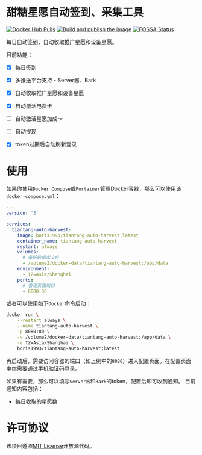 ﻿# 甜糖星愿自动签到、采集工具

[![Docker Hub Pulls](https://img.shields.io/docker/pulls/boris1993/tiantang-auto-harvest)](https://hub.docker.com/r/boris1993/tiantang-auto-harvest)
[![Build and publish the image](https://github.com/boris1993/tiantang-auto-harvest/actions/workflows/build-image.yml/badge.svg)](https://hub.docker.com/r/boris1993/tiantang-auto-harvest)
[![FOSSA Status](https://app.fossa.com/api/projects/git%2Bgithub.com%2Fboris1993%2Ftiantang-auto-harvest.svg?type=shield)](https://app.fossa.com/projects/git%2Bgithub.com%2Fboris1993%2Ftiantang-auto-harvest?ref=badge_shield)

每日自动签到，自动收取推广星愿和设备星愿。

目前功能：

- [x] 每日签到
- [x] 多推送平台支持 - Server酱、Bark
- [x] 自动收取推广星愿和设备星愿
- [x] 自动激活电费卡
- [ ] 自动激活星愿加成卡
- [ ] 自动提现
- [x] token过期后自动刷新登录


# 使用

如果你使用`Docker Compose`或`Portainer`管理Docker容器，那么可以使用该`docker-compose.yml`：

```yaml
---
version: '3'

services:
  tiantang-auto-harvest:
    image: boris1993/tiantang-auto-harvest:latest
    container_name: tiantang-auto-harvest
    restart: always
    volumes: 
      # 备份数据库文件
      - /volume2/docker-data/tiantang-auto-harvest:/app/data
    environment:
      - TZ=Asia/Shanghai
    ports:
      # 管理页面端口
      - 8080:80
```

或者可以使用如下`Docker`命令启动：

```bash
docker run \
    --restart always \
    --name tiantang-auto-harvest \
    -p 8080:80 \
    -v /volume2/docker-data/tiantang-auto-harvest:/app/data \
    -e TZ=Asia/Shanghai \
    boris1993/tiantang-auto-harvest:latest
```

再启动后，需要访问容器的端口（如上例中的`8080`）进入配置页面。在配置页面中你需要通过手机验证码登录。

如果有需要，那么可以填写`Server酱`和`Bark`的token，配置后即可收到通知。
目前通知内容包括：

- 每日收取的星愿数

# 许可协议

该项目遵照[MIT License](LICENSE)开放源代码。

